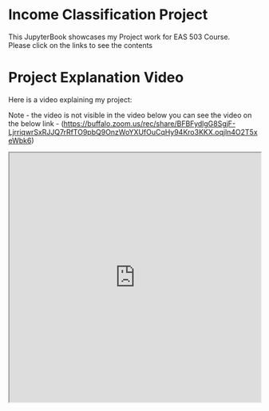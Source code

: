 # Income Classification Project

This JupyterBook showcases my Project work for EAS 503 Course.<br>
Please click on the links to see the contents

# Project Explanation Video
Here is a video explaining my project:

Note - the video is not visible in the video below you can see the video on the below link - (https://buffalo.zoom.us/rec/share/BFBFydlgG8SgjF-LjrriqwrSxRJJQ7rRfTO9pbQ9OnzWoYXUfOuCqHy94Kro3KKX.oqjln4O2T5xeWbk6)

<iframe src="https://buffalo.zoom.us/rec/share/BFBFydlgG8SgjF-LjrriqwrSxRJJQ7rRfTO9pbQ9OnzWoYXUfOuCqHy94Kro3KKX.oqjln4O2T5xeWbk6" width="100%" height="500px" allowfullscreen></iframe>

